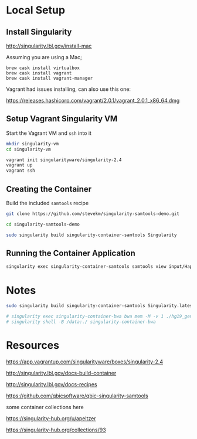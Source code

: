 # Local Setup

## Install Singularity

http://singularity.lbl.gov/install-mac

Assuming you are using a Mac;

```
brew cask install virtualbox
brew cask install vagrant
brew cask install vagrant-manager
```

Vagrant had issues installing, can also use this one:

https://releases.hashicorp.com/vagrant/2.0.1/vagrant_2.0.1_x86_64.dmg

## Setup Vagrant Singularity VM

Start the Vagrant VM and `ssh` into it

```bash
mkdir singularity-vm
cd singularity-vm

vagrant init singularityware/singularity-2.4
vagrant up
vagrant ssh
```

## Creating the Container

Build the included `samtools` recipe

```bash
git clone https://github.com/stevekm/singularity-samtools-demo.git

cd singularity-samtools-demo

sudo singularity build singularity-container-samtools Singularity
```

## Running the Container Application

```bash
singularity exec singularity-container-samtools samtools view input/HapMap-B17-1267.bam
```


# Notes

```bash
sudo singularity build singularity-container-samtools Singularity.latest

# singularity exec singularity-container-bwa bwa mem -M -v 1 ./hg19_genome.fa NGS580-demo-data/fastq/HapMap-B17-1267_S8_L001_R1_001.fastq.gz NGS580-demo-data/fastq/HapMap-B17-1267_S8_L001_R2_001.fastq.gz
# singularity shell -B /data:./ singularity-container-bwa
```

# Resources

https://app.vagrantup.com/singularityware/boxes/singularity-2.4

http://singularity.lbl.gov/docs-build-container

http://singularity.lbl.gov/docs-recipes


https://github.com/qbicsoftware/qbic-singularity-samtools


some container collections here

https://singularity-hub.org/u/apeltzer

https://singularity-hub.org/collections/93
